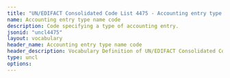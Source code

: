 ```yaml
---
title: "UN/EDIFACT Consolidated Code List 4475 - Accounting entry type name code (20B) JSON-LD Vocabulary"
name: Accounting entry type name code
description: Code specifying a type of accounting entry.
jsonid: "uncl4475"
layout: vocabulary
header_name: Accounting entry type name code
header_description: Vocabulary Definition of UN/EDIFACT Consolidated Code List 4475 - Accounting entry type name code (20B) semantics in HTML format. JSON-LD format is available at [uncl4475.jsonld](/vocabulary/uncl4475.jsonld)
type: uncl
options:
---
```

